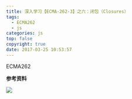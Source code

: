 ```yaml
---
title: 深入学习【ECMA-262-3】之六：闭包（Closures）
tags:
  - ECMA262
  - js
categories: js
top: false
copyright: true
date: 2017-03-25 10:53:57
---
```

ECMA262
<!--more-->

**参考资料**
[]()

![](http://oankigr4l.bkt.clouddn.com/wexin.png)